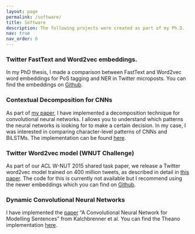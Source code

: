 ```yaml
---
layout: page
permalink: /software/
title: Software
description: The following projects were created as part of my Ph.D.
nav: true
nav_order: 6
---
```


### Twitter FastText and Word2vec embeddings.

In my PhD thesis, I made a comparison between FastText and Word2vec word embeddings for PoS tagging and NER in Twitter microposts. You can find the embeddings on [Github](https://github.com/FredericGodin/TwitterEmbeddings).

### Contextual Decomposition for CNNs

As part of [my paper](https://arxiv.org/abs/1808.09551), I have implemented a decomposition technique for convolutional neural networks. I allows you to understand which patterns the neural networks is looking for to make a certain decision. In my case, I was interested in comparing character-level patterns of CNNs and BiLSTMs. The implementation can be found [here](https://github.com/FredericGodin/ContextualDecomposition-NLP).

### Twitter Word2vec model (WNUT Challenge)

As part of our ACL W-NUT 2015 shared task paper, we release a Twitter word2vec model trained on 400 million tweets, as described in detail in [this paper](https://github.com/FredericGodin/ContextualDecomposition-NLP). The code for this is currently not available but I recommend using the newer embeddings which you can find on [Github](https://github.com/FredericGodin/TwitterEmbeddings).

### Dynamic Convolutional Neural Networks

I have implemented the [paper](http://nal.co/papers/Kalchbrenner_DCNN_ACL14) “A Convolutional Neural Network for Modelling Sentences” from Kalchbrenner et al. You can find the Theano implementation [here](http://nal.co/papers/Kalchbrenner_DCNN_ACL14).

